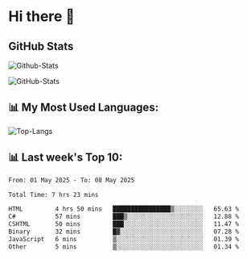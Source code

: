 # Hi there 👋

## GitHub Stats
![Github-Stats](https://github-readme-stats-sigma-five.vercel.app/api?username=ltorson&show_icons=true&theme=radical&count_private=true&show=reviews,discussions_started,discussions_answered,prs_merged,prs_merged_percentage)

![GitHub-Stats](https://github-readme-stats.vercel.app/api/wakatime?username=LeeTorson&theme=synthwave&size_weight=0.5&count_weight=0.5&title_color=36F9F6&langs_count=10&count_private=true)

## 📊 My Most Used Languages:
![Top-Langs](https://github-readme-stats-sigma-five.vercel.app/api/top-langs/?username=LTorson&layout=compact&langs_count=10)


## 📊 Last week's Top 10:
<!--START_SECTION:waka-->

```txt
From: 01 May 2025 - To: 08 May 2025

Total Time: 7 hrs 23 mins

HTML         4 hrs 50 mins   ████████████████▒░░░░░░░░   65.63 %
C#           57 mins         ███▒░░░░░░░░░░░░░░░░░░░░░   12.88 %
CSHTML       50 mins         ███░░░░░░░░░░░░░░░░░░░░░░   11.47 %
Binary       32 mins         █▓░░░░░░░░░░░░░░░░░░░░░░░   07.28 %
JavaScript   6 mins          ▒░░░░░░░░░░░░░░░░░░░░░░░░   01.39 %
Other        5 mins          ▒░░░░░░░░░░░░░░░░░░░░░░░░   01.34 %
```

<!--END_SECTION:waka-->
